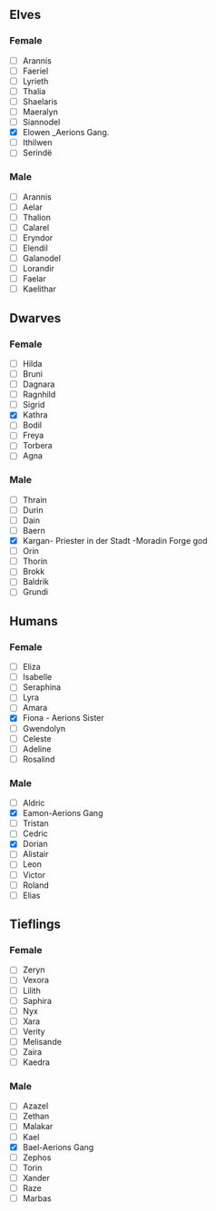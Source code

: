 ## Elves
### Female
 - [ ] Arannis
 - [ ] Faeriel
 - [ ] Lyrieth
 - [ ] Thalia
 - [ ] Shaelaris
 - [ ] Maeralyn
 - [ ] Siannodel
 - [x] Elowen _Aerions Gang.
 - [ ] Ithilwen
 - [ ] Serindë

### Male
 - [ ] Arannis
 - [ ] Aelar
 - [ ] Thalion
 - [ ] Calarel
 - [ ] Eryndor
 - [ ] Elendil
 - [ ] Galanodel
 - [ ] Lorandir
 - [ ] Faelar
 - [ ] Kaelithar

## Dwarves
### Female
 - [ ] Hilda
 - [ ] Bruni
 - [ ] Dagnara
 - [ ] Ragnhild
 - [ ] Sigrid
 - [x] Kathra
 - [ ] Bodil
 - [ ] Freya
 - [ ] Torbera
 - [ ] Agna

### Male
 - [ ] Thrain
 - [ ] Durin
 - [ ] Dain
 - [ ] Baern
 - [x] Kargan- Priester in der Stadt -Moradin Forge god
 - [ ] Orin
 - [ ] Thorin
 - [ ] Brokk
 - [ ] Baldrik
 - [ ] Grundi

## Humans
### Female
 - [ ] Eliza
 - [ ] Isabelle
 - [ ] Seraphina
 - [ ] Lyra
 - [ ] Amara
 - [x] Fiona - Aerions Sister
 - [ ] Gwendolyn
 - [ ] Celeste
 - [ ] Adeline
 - [ ] Rosalind

### Male
 - [ ] Aldric
 - [x] Eamon-Aerions Gang
 - [ ] Tristan
 - [ ] Cedric
 - [x] Dorian
 - [ ] Alistair
 - [ ] Leon
 - [ ] Victor
 - [ ] Roland
 - [ ] Elias

## Tieflings
### Female
 - [ ] Zeryn
 - [ ] Vexora
 - [ ] Lilith
 - [ ] Saphira
 - [ ] Nyx
 - [ ] Xara
 - [ ] Verity
 - [ ] Melisande
 - [ ] Zaira
 - [ ] Kaedra

### Male
 - [ ] Azazel
 - [ ] Zethan
 - [ ] Malakar
 - [ ] Kael
 - [x] Bael-Aerions Gang
 - [ ] Zephos
 - [ ] Torin
 - [ ] Xander
 - [ ] Raze
 - [ ] Marbas
